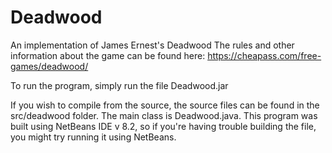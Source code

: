 # Deadwood
An implementation of James Ernest's Deadwood
The rules and other information about the game can be found here: https://cheapass.com/free-games/deadwood/

To run the program, simply run the file Deadwood.jar

If you wish to compile from the source, the source files can be found in the src/deadwood folder. The main class is Deadwood.java.
This program was built using NetBeans IDE v 8.2, so if you're having trouble building the file, you might try running it using NetBeans.
